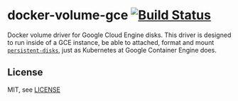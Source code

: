 # docker-volume-gce [![Build Status](https://travis-ci.org/mcuadros/docker-volume-gce.svg?branch=master)](https://travis-ci.org/mcuadros/docker-volume-gce)

Docker volume driver for Google Cloud Engine disks. This driver is designed to run inside of a GCE instance, be able to attached, format and mount [`persistent-disks`](https://cloud.google.com/compute/docs/disks/persistent-disks), just as Kubernetes at Google Container Engine does.

License
-------

MIT, see [LICENSE](LICENSE)
